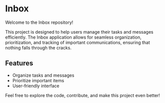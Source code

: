 # Inbox

Welcome to the Inbox repository!

This project is designed to help users manage their tasks and messages efficiently. The Inbox application allows for seamless organization, prioritization, and tracking of important communications, ensuring that nothing falls through the cracks. 

## Features
- Organize tasks and messages
- Prioritize important items
- User-friendly interface

Feel free to explore the code, contribute, and make this project even better!